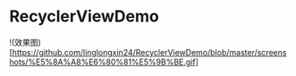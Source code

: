 # RecyclerViewDemo
!(效果图)[https://github.com/linglongxin24/RecyclerViewDemo/blob/master/screenshots/%E5%8A%A8%E6%80%81%E5%9B%BE.gif]
